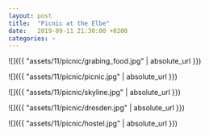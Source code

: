 ```yaml
---
layout: post
title:  "Picnic at the Elbe"
date:   2019-09-11 21:30:00 +0200
categories: ~
---
```


![]({{ "assets/11/picnic/grabing_food.jpg" | absolute_url }})

![]({{ "assets/11/picnic/picnic.jpg" | absolute_url }})

![]({{ "assets/11/picnic/skyline.jpg" | absolute_url }})

![]({{ "assets/11/picnic/dresden.jpg" | absolute_url }})

![]({{ "assets/11/picnic/hostel.jpg" | absolute_url }})

